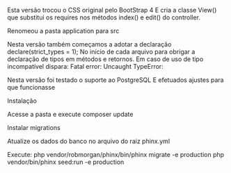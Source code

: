 Esta versão trocou o CSS original pelo BootStrap 4
E cria a classe View() que substitui os requires nos métodos index() e edit() do controller.

Renomeou a pasta application para src

Nesta versão também começamos a adotar a declaração
declare(strict_types = 1);
No início de cada arquivo para obrigar a declaração de tipos em métodos e retornos.
Em caso de uso de tipo incompatível dispara:
Fatal error: Uncaught TypeError:

Nesta versão foi testado o suporte ao PostgreSQL
E efetuados ajustes para que funcionasse

Instalação

Acesse a pasta e execute
composer update

Instalar migrations

Atualize os dados do banco no arquivo do raiz
phinx.yml

Execute:
php vendor/robmorgan/phinx/bin/phinx migrate -e production
php vendor/bin/phinx seed:run -e production


